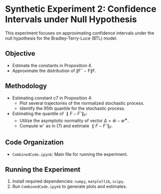 # Synthetic Experiment 2: Confidence Intervals under Null Hypothesis

This experiment focuses on approximating confidence intervals under the null hypothesis for the Bradley-Terry-Luce (BTL) model.

## Objective

* Estimate the constants in Proposition 4.
* Approximate the distribution of ∥Fˆ − F∥F.

## Methodology

* Estimating constant c7 in Proposition 4:
	+ Plot several trajectories of the normalized stochastic process.
	+ Identify the 95th quantile for the stochastic process.
* Estimating the quantile of $∥F − Fˆ∥_F$:
	+ Utilize the asymptotic normality of vector $\Delta = \hat{w} − w^∗$.
	+ Compute wˆ as in (7) and estimate $∥F − Fˆ∥_F$.

## Code Organization

* `CombinedCode.ipynb`: Main file for running the experiment.

## Running the Experiment

1. Install required dependencies: `numpy`, `matplotlib`, `scipy`.
2. Run `CombinedCode.ipynb` to generate plots and estimates.


